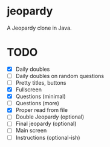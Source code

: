 # jeopardy
A Jeopardy clone in Java.

# TODO
- [x] Daily doubles
- [ ] Daily doubles on random questions
- [ ] Pretty titles, buttons
- [x] Fullscreen
- [x] Questions (minimal)
- [ ] Questions (more)
- [x] Proper read from file
- [ ] Double Jeopardy (optional)
- [ ] Final jeopardy (optional)
- [ ] Main screen
- [ ] Instructions (optional-ish)
